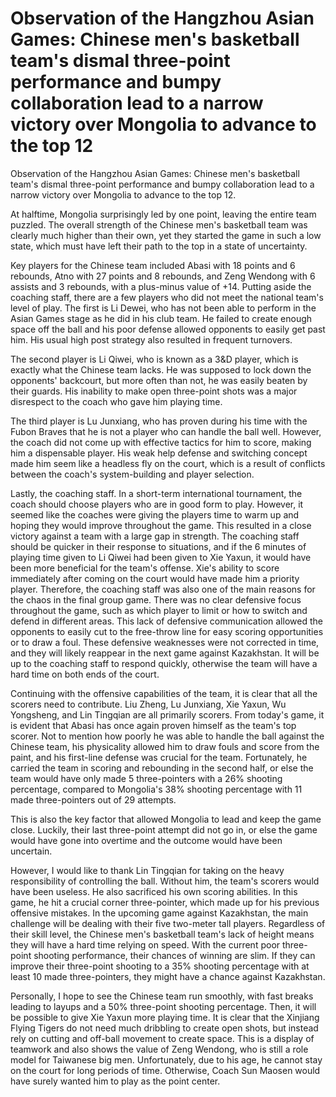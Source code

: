 # Observation of the Hangzhou Asian Games: Chinese men's basketball team's dismal three-point performance and bumpy collaboration lead to a narrow victory over Mongolia to advance to the top 12 
 Observation of the Hangzhou Asian Games: Chinese men's basketball team's dismal three-point performance and bumpy collaboration lead to a narrow victory over Mongolia to advance to the top 12.

At halftime, Mongolia surprisingly led by one point, leaving the entire team puzzled. The overall strength of the Chinese men's basketball team was clearly much higher than their own, yet they started the game in such a low state, which must have left their path to the top in a state of uncertainty.

Key players for the Chinese team included Abasi with 18 points and 6 rebounds, Atno with 27 points and 8 rebounds, and Zeng Wendong with 6 assists and 3 rebounds, with a plus-minus value of +14. Putting aside the coaching staff, there are a few players who did not meet the national team's level of play. The first is Li Dewei, who has not been able to perform in the Asian Games stage as he did in his club team. He failed to create enough space off the ball and his poor defense allowed opponents to easily get past him. His usual high post strategy also resulted in frequent turnovers.

The second player is Li Qiwei, who is known as a 3&D player, which is exactly what the Chinese team lacks. He was supposed to lock down the opponents' backcourt, but more often than not, he was easily beaten by their guards. His inability to make open three-point shots was a major disrespect to the coach who gave him playing time.

The third player is Lu Junxiang, who has proven during his time with the Fubon Braves that he is not a player who can handle the ball well. However, the coach did not come up with effective tactics for him to score, making him a dispensable player. His weak help defense and switching concept made him seem like a headless fly on the court, which is a result of conflicts between the coach's system-building and player selection.

Lastly, the coaching staff. In a short-term international tournament, the coach should choose players who are in good form to play. However, it seemed like the coaches were giving the players time to warm up and hoping they would improve throughout the game. This resulted in a close victory against a team with a large gap in strength. The coaching staff should be quicker in their response to situations, and if the 6 minutes of playing time given to Li Qiwei had been given to Xie Yaxun, it would have been more beneficial for the team's offense. Xie's ability to score immediately after coming on the court would have made him a priority player. Therefore, the coaching staff was also one of the main reasons for the chaos in the final group game. There was no clear defensive focus throughout the game, such as which player to limit or how to switch and defend in different areas. This lack of defensive communication allowed the opponents to easily cut to the free-throw line for easy scoring opportunities or to draw a foul. These defensive weaknesses were not corrected in time, and they will likely reappear in the next game against Kazakhstan. It will be up to the coaching staff to respond quickly, otherwise the team will have a hard time on both ends of the court.

Continuing with the offensive capabilities of the team, it is clear that all the scorers need to contribute. Liu Zheng, Lu Junxiang, Xie Yaxun, Wu Yongsheng, and Lin Tingqian are all primarily scorers. From today's game, it is evident that Abasi has once again proven himself as the team's top scorer. Not to mention how poorly he was able to handle the ball against the Chinese team, his physicality allowed him to draw fouls and score from the paint, and his first-line defense was crucial for the team. Fortunately, he carried the team in scoring and rebounding in the second half, or else the team would have only made 5 three-pointers with a 26% shooting percentage, compared to Mongolia's 38% shooting percentage with 11 made three-pointers out of 29 attempts.

This is also the key factor that allowed Mongolia to lead and keep the game close. Luckily, their last three-point attempt did not go in, or else the game would have gone into overtime and the outcome would have been uncertain.

However, I would like to thank Lin Tingqian for taking on the heavy responsibility of controlling the ball. Without him, the team's scorers would have been useless. He also sacrificed his own scoring abilities. In this game, he hit a crucial corner three-pointer, which made up for his previous offensive mistakes. In the upcoming game against Kazakhstan, the main challenge will be dealing with their five two-meter tall players. Regardless of their skill level, the Chinese men's basketball team's lack of height means they will have a hard time relying on speed. With the current poor three-point shooting performance, their chances of winning are slim. If they can improve their three-point shooting to a 35% shooting percentage with at least 10 made three-pointers, they might have a chance against Kazakhstan.

Personally, I hope to see the Chinese team run smoothly, with fast breaks leading to layups and a 50% three-point shooting percentage. Then, it will be possible to give Xie Yaxun more playing time. It is clear that the Xinjiang Flying Tigers do not need much dribbling to create open shots, but instead rely on cutting and off-ball movement to create space. This is a display of teamwork and also shows the value of Zeng Wendong, who is still a role model for Taiwanese big men. Unfortunately, due to his age, he cannot stay on the court for long periods of time. Otherwise, Coach Sun Maosen would have surely wanted him to play as the point center.